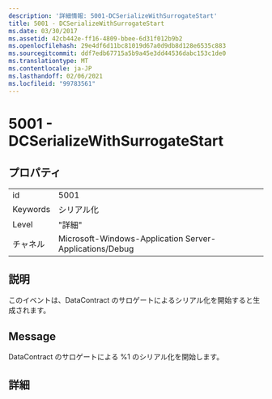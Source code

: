 ```yaml
---
description: '詳細情報: 5001-DCSerializeWithSurrogateStart'
title: 5001 - DCSerializeWithSurrogateStart
ms.date: 03/30/2017
ms.assetid: 42cb442e-ff16-4809-bbee-6d31f012b9b2
ms.openlocfilehash: 29e4df6d11bc81019d67a0d9db8d128e6535c883
ms.sourcegitcommit: ddf7edb67715a5b9a45e3dd44536dabc153c1de0
ms.translationtype: MT
ms.contentlocale: ja-JP
ms.lasthandoff: 02/06/2021
ms.locfileid: "99783561"
---
```

# <a name="5001---dcserializewithsurrogatestart"></a>5001 - DCSerializeWithSurrogateStart

## <a name="properties"></a>プロパティ  
  
|||  
|-|-|  
|id|5001|  
|Keywords|シリアル化|  
|Level|"詳細"|  
|チャネル|Microsoft-Windows-Application Server-Applications/Debug|  
  
## <a name="description"></a>説明  

 このイベントは、DataContract のサロゲートによるシリアル化を開始すると生成されます。  
  
## <a name="message"></a>Message  

 DataContract のサロゲートによる %1 のシリアル化を開始します。  
  
## <a name="details"></a>詳細
